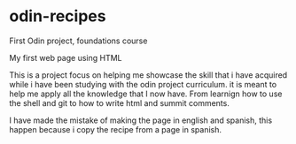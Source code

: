 # odin-recipes
First Odin project, foundations course

My first web page using HTML

 This is a project focus on helping me showcase the skill that
 i have acquired while i have been studying with the odin project curriculum.
 it is meant to help me apply all the knowledge that I now have.
 From learnign how to use the shell and git to how to write html and summit comments.

I have made the mistake of making the page in english and spanish, this happen because i copy the recipe from a page in spanish.